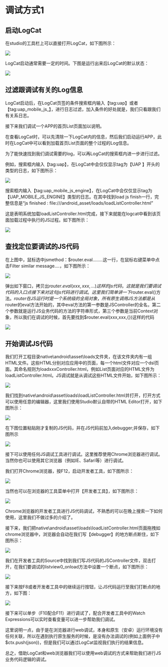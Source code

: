 # 调试方式1 

## 启动LogCat

在studio的工具栏上可以直接打开LogCat，如下图所示：

![](/articles/studio/13-/images/image200.png)

LogCat启动通常需要一定的时间。下图是运行出来后LogCat的默认状态：

![](/articles/studio/13-/images/image201.png)

## 过滤跟调试有关的Log信息

LogCat启动后，在LogCat页签的条件搜索框内输入【tag:uap】或者【tag:uap_mobile_js_】，进行日志过滤，加入条件的好处就是，我们只看跟我们有关系日志。

接下来我们调试一个APP的首页List页面加以说明。

在查看LogCat时，可以先清除一下LogCat内的信息，然后我们启动运行APP，此时在LogCat中可以看到加载首页List页面的整个过程的Log信息。

为了能快速找到我们调试需要的log，可以再LogCat的搜索框内进一步进行过滤。

例如，搜索框内输入【tag:uap】，在LogCat中会仅仅显示tag为【UAP 】开头的类型的日志，如下图所示：

![](/articles/studio/13-/images/image203.png)

搜索框内输入【tag:uap_mobile_js_engine】，在LogCat中会仅仅显示tag为【UAP_MOBILE_JS_ENGINE】类型的日志。在其中找到load js finish一行，完整信息是“js finished : file:///android_asset/loads/loadListController.html”

这是表明系统加载loadListController.html完成，接下来就能在logcat中看到该页面加载过程中执行的JS过程。如下图所示：

![](/articles/studio/13-/images/image204.png)

## 查找定位要调试的JS代码

在上图中，鼠标选中jsmethod：$router.eval……..这一行，在鼠标右键菜单中点击Filter similar message….，如下图所示：

![](/articles/studio/13-/images/image205.png)

弹出如下窗口，拷贝出$router.eval(xxx, xxx, {…})这样的js代码，这就是我们要调试代码的入口点接下来对这句js代码进行调试。这里我们简单讲一下$router.eval()方法。$router在JS运行时是一个系统级的全局对象，所有原生调用JS方法都是从$router的eval方法开始的，其中eval方法的第一参数是JSController的全名，第二个参数就是运行JS业务代码的方法的字符串形式，第三个参数是当前Context对象，所以我们在调试的时候，首先要找到$router.eval(xxx,xxx,{})这样的代码

![](/articles/studio/13-/images/image206.png)

## 开始调试JS代码

我们打开工程目录native\android\asset\loads文件夹，在该文件夹内有一组HTML文件。这些HTML分别对应应用中的页面，每一个html文件对应一个dsl页面。其命名规则为loadxxxController.html，例如List页面对应的HTML文件为loadListController.html。JS调试就是从调试这些HTML文件开始，如下图所示：

![](/articles/studio/13-/images/image138.png)

我们找到native\android\asset\loads\loadListController.html并打开，打开方式可以使用任意的编辑器，这里我们使用Studio默认自带的HTML Editor打开，如下图所示：

![](/articles/studio/13-/images/image139.png)

在下图位置粘贴刚才复制的JS代码，并在JS代码前加入debugger;并保存，如下图所示

![](/articles/studio/13-/images/image140.png)

接下可以使用任何JS调试工具进行调试。这里推荐使用Chrome浏览器进行调试。当然你也可以使用其它浏览器（例如IE、Safari等）进行调试。

我们打开Chrome浏览器，按F12，启动开发者工具，如下图所示：

![](/articles/studio/13-/images/image141.png)

当然也可以在浏览器的工具菜单中打开【开发者工具】，如下图所示：

![](/articles/studio/13-/images/image142.png)

Chrome浏览器的开发者工具进行JS代码调试，不熟悉的可以在晚上搜索一下如何使用，这里我们不做过多的介绍了。

接下来，我们把native\android\asset\loads\loadListController.html页面拖拽如chrome浏览器中，浏览器会自动在我们写【debugger】的地方断点断住，如下图所示：

![](/articles/studio/13-/images/image143.png)

我们在开发者工具的Source中找到我们写JS代码的JSController文件，双击打开，在我们要调试的listview0_onload方法中设置一个断点，如下图所示：

![](/articles/studio/13-/images/image144.png)

接下来按F8或者开发者工具中的继续运行按钮，让JS代码运行至我们打断点的地方，如下图：

![](/articles/studio/13-/images/image145.png)

接下来可以单步（F10配合F11）进行调试了，配合开发者工具中的Watch Expressions可以实时查看变量可以进一步帮助我们调试。

这里说明一点，由于是在浏览器进行web调试，本身和原生（安卓）运行环境没有任何关联，所以在遇到执行原生服务的时候，是没有办法调试的(例如上面例子中$ctx.push(json))，但是我们可以通过LogCat监视我们执行的结果信息。

 总之，借助LogCat和web浏览器我们可以使用web调试的方式来帮助我们进行JS业务代码逻辑的调试。

















